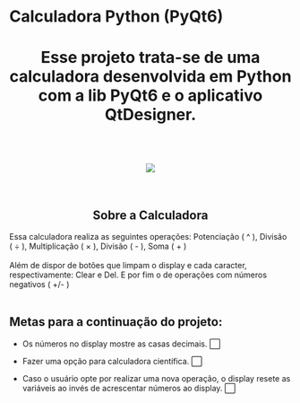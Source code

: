 # Calculadora Python (PyQt6)

<div align = "center">
  <h1>Esse projeto trata-se de uma calculadora desenvolvida em Python com a lib PyQt6 e o aplicativo QtDesigner.</h1>
  <br><br><br>
  <img src="https://user-images.githubusercontent.com/83124624/232522288-1ab2ee43-ad29-4881-86ba-4ae2880441e3.png">
  <br><br><br>
</div>

<h2 align = "center" >Sobre a Calculadora</h2>
<p>Essa calculadora realiza as seguintes operações: Potenciação ( ^ ), Divisão ( ÷ ), Multiplicação ( × ), Divisão ( - ), Soma ( + )<br><br>
Além de dispor de botões que limpam o display e cada caracter, respectivamente: Clear e Del. E por fim o de operações com números negativos ( +/- ) <br><br></p>



<h2>Metas para a continuação do projeto:</h2>

- Os números no display mostre as casas decimais. ⬜

- Fazer uma opção para calculadora científica. ⬜

- Caso o usuário opte por realizar uma nova operação, o display resete as variáveis 
ao invés de acrescentar números ao display. ⬜







